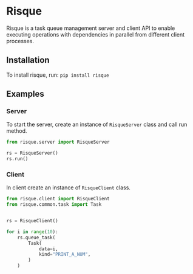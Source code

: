 # Risque

Risque is a task queue management server and client API to enable executing
operations with dependencies in parallel from different client processes.

## Installation

To install risque, run: `pip install risque`

## Examples

### Server

To start the server, create an instance of `RisqueServer` class and call run
method.

```python
from risque.server import RisqueServer

rs = RisqueServer()
rs.run()
```

### Client

In client create an instance of `RisqueClient` class.

```python
from risque.client import RisqueClient
from risque.common.task import Task


rs = RisqueClient()

for i in range(10):
    rs.queue_task(
        Task(
            data=i,
            kind="PRINT_A_NUM",
        )
    )
```
